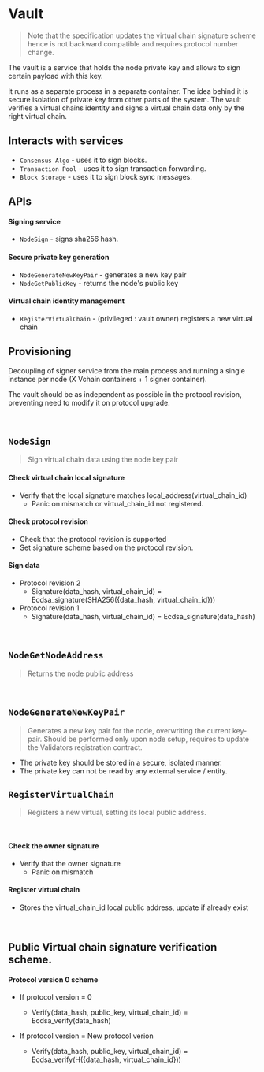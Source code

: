 # Vault
> Note that the specification updates the virtual chain signature scheme hence is not backward compatible and requires protocol number change.

The vault is a service that holds the node private key and allows to sign certain payload with this key.

It runs as a separate process in a separate container. The idea behind it is secure isolation of private key from other parts of the system. The vault verifies a virtual chains identity and signs a virtual chain data only by the right virtual chain.

## Interacts with services

* `Consensus Algo` - uses it to sign blocks.
* `Transaction Pool` - uses it to sign transaction forwarding.
* `Block Storage` - uses it to sign block sync messages.

## APIs

#### Signing service

* `NodeSign` - signs sha256 hash.

#### Secure private key generation

* `NodeGenerateNewKeyPair` - generates a new key pair
* `NodeGetPublicKey` - returns the node's public key

#### Virtual chain identity management

* `RegisterVirtualChain` - (privileged : vault owner) registers a new virtual chain


## Provisioning

Decoupling of signer service from the main process and running a single instance per node (X Vchain containers + 1 signer container).

The vault should be as independent as possible in the protocol revision, preventing need to modify it on protocol upgrade.

&nbsp;
## `NodeSign`
> Sign virtual chain data using the node key pair

#### Check virtual chain local signature
* Verify that the local signature matches local_address(virtual_chain_id)
  * Panic on mismatch or virtual_chain_id not registered.

#### Check protocol revision
* Check that the protocol revision is supported
* Set signature scheme based on the protocol revision.

#### Sign data
* Protocol revision 2
  * Signature(data_hash, virtual_chain_id) = Ecdsa_signature(SHA256({data_hash, virtual_chain_id}))
* Protocol revision 1
  * Signature(data_hash, virtual_chain_id) = Ecdsa_signature(data_hash)
  
&nbsp;
## `NodeGetNodeAddress`
> Returns the node public address

&nbsp;
## `NodeGenerateNewKeyPair`
> Generates a new key pair for the node, overwriting the current key-pair.
> Should be performed only upon node setup, requires to update the Validators registration contract.

* The private key should be stored in a secure, isolated manner. 
* The private key can not be read by any external service / entity.

## `RegisterVirtualChain`
> Registers a new virtual, setting its local public address. 

&nbsp;
#### Check the owner signature
* Verify that the owner signature
  * Panic on mismatch

#### Register virtual chain
* Stores the virtual_chain_id local public address, update if already exist

&nbsp;
## Public Virtual chain signature verification scheme.

#### Protocol version 0 scheme
* If protocol version = 0
  * Verify(data_hash, public_key, virtual_chain_id) = Ecdsa_verify(data_hash)

* If protocol version = New protocol verion
  * Verify(data_hash, public_key, virtual_chain_id) = Ecdsa_verify(H({data_hash, virtual_chain_id}))

